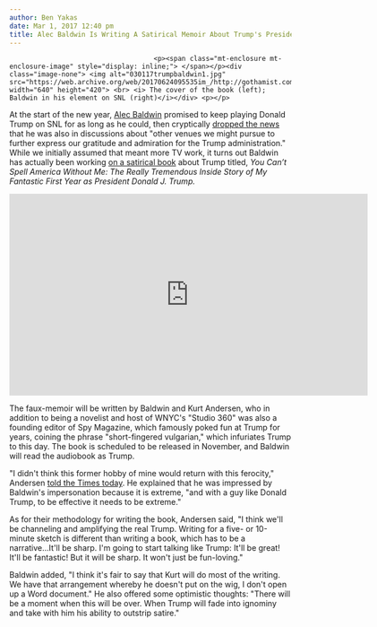```yaml
---
author: Ben Yakas
date: Mar 1, 2017 12:40 pm
title: Alec Baldwin Is Writing A Satirical Memoir About Trump's Presidency (As Trump)
---
```


	
										<p><span class="mt-enclosure mt-enclosure-image" style="display: inline;"> </span></p><div class="image-none"> <img alt="030117trumpbaldwin1.jpg" src="https://web.archive.org/web/20170624095535im_/http://gothamist.com/attachments/byakas/030117trumpbaldwin1.jpg" width="640" height="420"> <br> <i> The cover of the book (left); Baldwin in his element on SNL (right)</i></div> <p></p>

<p>At the start of the new year, <a href="https://web.archive.org/web/20170624095535/http://gothamist.com/tags/alecbaldwin">Alec Baldwin</a> promised to keep playing Donald Trump on SNL for as long as he could, then cryptically <a href="https://web.archive.org/web/20170624095535/http://gothamist.com/2017/01/11/alec_baldwin_considering_performing.php">dropped the news</a> that he was also in discussions about &quot;other venues we might pursue to further express our gratitude and admiration for the Trump administration.&quot; While we initially assumed that meant more TV work, it turns out Baldwin has actually been working <a href="https://web.archive.org/web/20170624095535/http://www.publishersweekly.com/pw/newsbrief/index.html?record=1222">on a satirical book</a> about Trump titled, <em>You Can&#x2019;t Spell America Without Me: The Really Tremendous Inside Story of My Fantastic First Year as President Donald J. Trump.</em></p>

<p><iframe width="640" height="360" src="https://web.archive.org/web/20170624095535if_/https://www.youtube.com/embed/4_Gf0mGJfP8" frameborder="0" allowfullscreen></iframe></p>

<p>The faux-memoir will be written by Baldwin and Kurt Andersen, who in addition to being a novelist and host of WNYC&apos;s &quot;Studio 360&quot; was also a founding editor of Spy Magazine, which famously poked fun at Trump for years, coining the phrase &quot;short-fingered vulgarian,&quot; which infuriates Trump to this day. The book is scheduled to be released in November, and Baldwin will read the audiobook as Trump.</p>

<p>&quot;I didn&apos;t think this former hobby of mine would return with this ferocity,&quot; Andersen <a href="https://web.archive.org/web/20170624095535/https://www.nytimes.com/2017/03/01/arts/kurt-andersen-alec-baldwin-to-write-satirical-book-about-president-trump.html?_r=0">told the Times today</a>. He explained that he was impressed by Baldwin&apos;s impersonation because it is extreme, &quot;and with a guy like Donald Trump, to be effective it needs to be extreme.&quot; </p>

<p>As for their methodology for writing the book, Andersen said, &quot;I think we&apos;ll be channeling and amplifying the real Trump. Writing for a five- or 10-minute sketch is different than writing a book, which has to be a narrative...It&apos;ll be sharp. I&apos;m going to start talking like Trump: It&apos;ll be great! It&apos;ll be fantastic! But it will be sharp. It won&apos;t just be fun-loving.&quot;</p>

<p>Baldwin added, &quot;I think it&apos;s fair to say that Kurt will do most of the writing. We have that arrangement whereby he doesn&apos;t put on the wig, I don&apos;t open up a Word document.&quot; He also offered some optimistic thoughts: &quot;There will be a moment when this will be over. When Trump will fade into ignominy and take with him his ability to outstrip satire.&quot;</p>					
										
									
				